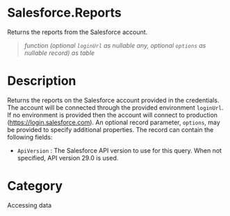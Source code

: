 ﻿# Salesforce.Reports
Returns the reports from the Salesforce account.
> _function (optional <code>loginUrl</code> as nullable any, optional <code>options</code> as nullable record) as table_
# Description 
Returns the reports on the Salesforce account provided in the credentials. The account will be connected through the provided environment <code>loginUrl</code>. If no environment is provided then the account will connect to production (https://login.salesforce.com). An optional record parameter, <code>options</code>, may be provided to specify additional properties. The record can contain the following fields:
    <ul>
<li><code>ApiVersion</code> : The Salesforce API version to use for this query. When not specified, API version 29.0 is used.</li>
</ul>

    
# Category 
Accessing data
